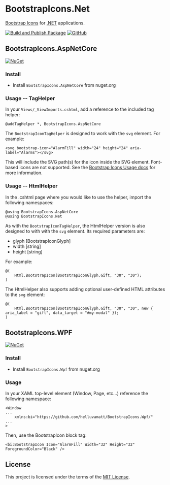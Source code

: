 # BootstrapIcons.Net
[Bootstrap Icons](https://icons.getbootstrap.com) for [.NET](https://dotnet.microsoft.com) applications.

[![Build and Publish Package](https://github.com/helluvamatt/BootstrapIcons.Net/actions/workflows/publish.yml/badge.svg)](https://github.com/helluvamatt/BootstrapIcons.Net/actions/workflows/publish.yml)
[![GitHub](https://img.shields.io/github/license/helluvamatt/BootstrapIcons.Net)](https://github.com/helluvamatt/BootstrapIcons.Net/blob/main/LICENSE)

## BootstrapIcons.AspNetCore

[![NuGet](https://img.shields.io/nuget/v/BootstrapIcons.AspNetCore)](https://www.nuget.org/packages/BootstrapIcons.AspNetCore/)

### Install

- Install `BootstrapIcons.AspNetCore` from nuget.org

### Usage -- TagHelper

In your `Views/_ViewImports.cshtml`, add a reference to the included tag helper:

```cshtml
@addTagHelper *, BootstrapIcons.AspNetCore
```

The `BootstrapIconTagHelper` is designed to work with the `svg` element. For example:

```cshtml
<svg bootstrap-icon="AlarmFill" width="24" height="24" aria-label="Alarms"></svg>
```

This will include the SVG path(s) for the icon inside the SVG element. Font-based icons are not supported. See the [Bootstrap Icons Usage docs](https://icons.getbootstrap.com/#usage) for more information.

### Usage -- HtmlHelper

In the .cshtml page where you would like to use the helper, import the following namespaces:

```cshtml
@using BootstrapIcons.AspNetCore
@using BootstrapIcons.Net
```

As with the `BootstrapIconTagHelper`, the HtmlHelper version is also designed to with with the `svg` element. Its required parameters are:
- glyph [BootstrapIconGlyph] 
- width [string]
- height [string]

For example:

```cshtml
@(
    Html.BootstrapIcon(BootstrapIconGlyph.Gift, "30", "30");
)
```

The HtmlHelper also supports adding optional user-defined HTML attributes to the `svg` element:
```cshtml
@(
    Html.BootstrapIcon(BootstrapIconGlyph.Gift, "30", "30", new { aria_label = "gift", data_target = "#my-modal" });
)
```

## BootstrapIcons.WPF

[![NuGet](https://img.shields.io/nuget/v/BootstrapIcons.WPF)](https://www.nuget.org/packages/BootstrapIcons.WPF/)

### Install

- Install `BootstrapIcons.Wpf` from nuget.org

### Usage

In your XAML top-level element (Window, Page, etc...) reference the following namespace:

```xaml
<Window
...
    xmlns:bi="https://github.com/helluvamatt/BootstrapIcons.Wpf/"
...
>
```

Then, use the BootstrapIcon block tag:

```xaml
<bi:BootstrapIcon Icon="AlarmFill" Width="32" Height="32" ForegroundColor="Black" />
```

## License

This project is licensed under the terms of the [MIT License](https://github.com/helluvamatt/BootstrapIcons.Wpf/blob/main/LICENSE).
